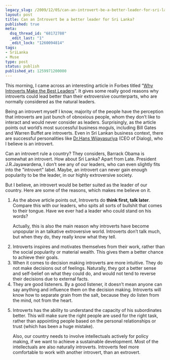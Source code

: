 ```yaml
---
legacy_slug: /2009/12/05/can-an-introvert-be-a-better-leader-for-sri-lanka
layout: post
title: Can an Introvert be a better leader for Sri Lanka?
published: true
meta:
  dsq_thread_id: "68172788"
  _edit_last: "1"
  _edit_lock: "1260094814"
tags:
- SriLanka
- Muse
type: post
status: publish
published_at: 1259971200000
---
```

This morning, I came across an interesting article in Forbes titled “<a target = "_blank" href="http://www.forbes.com/2009/11/30/introverts-good-leaders-leadership-managing-personality.html">Why Introverts Make the Best Leaders</a>”. It gives some really good reasons why introverts could lead better than their extroversive counterparts, who are normally considered as the natural leaders.

Being an introvert myself I know, majority of the people have the perception that introverts are just bunch of obnoxious people, whom they don’t like to interact and would never consider as leaders. Surprisingly, as the article points out world’s most successful business moguls, including Bill Gates and Warren Buffet are introverts. Even in Sri Lankan business context, there are successful personalities like <a target="_blank" href="http://www.lmd.lk/2006/February/cov2.htm">Dr.Hans Wijayasuriya</a> (CEO of Dialog), who I believe is an introvert.

Can an introvert rule a country? They considers, Barrack Obama is somewhat an introvert. How about Sri Lanka? Apart from Late. President J.R.Jayawardena, I don’t see any of our leaders, who can even slightly fits into the  "introvert" label. Maybe, an introvert can never gain enough popularity to be the leader, in our highly extroversive society.

But I believe, an introvert would be better suited as the leader of our country. Here are some of the reasons, which makes me believe on it.

<ol>
	<li><p>As the above article points out, Introverts do <strong>think first, talk later</strong>. Compare this with our leaders, who spits all sorts of bullshit that comes to their tongue. Have we ever had a leader who could stand on his words?</p>

<p>Actually, this is also the main reason why introverts have become unpopular in an talkative extroversive world. Introverts don’t talk much, but when they do, they really know what they tell.</p></li>

<li>Introverts inspires and motivates themselves from their work, rather than the social popularity or material wealth. This gives them a better chance to achieve their goals.
</li>

<li>When it comes to decision making introverts are more intuitive. They do not make decisions out of feelings. Naturally, they got a better sense and self-belief on what they could do, and would not tend to reverse their decisions due to external facts.</li>

<li>They are good listeners. By a good listener, it doesn’t mean anyone can say anything and influence them on the decision making. Introverts will know how to separate grain from the salt, because they do listen from the mind, not from the heart. </li>

<li><p>Introverts has the ability to understand the capacity of his subordinates better. This will make sure the right people are used for the right task, rather than appointing people based on the personal relationships or trust (which has been a huge mistake).</p>

<p>Also, our country needs to involve intellectuals actively for policy making, if we want to achieve a sustainable development.  Most of the intellectuals are also naturally introverts. Introverts feel more comfortable to work with another introvert, than an extrovert.</p> </li>
